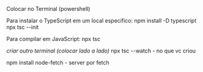 Colocar no Terminal (powershell)

Para instalar o TypeScript em um local especifico:
npm install -D typescript
npx tsc --init

Para compilar em JavaScript:
npx tsc

*criar outro terminal (colocar lado a lado)*
npx tsc --watch - no que vc criou



npm install node-fetch - server por fetch